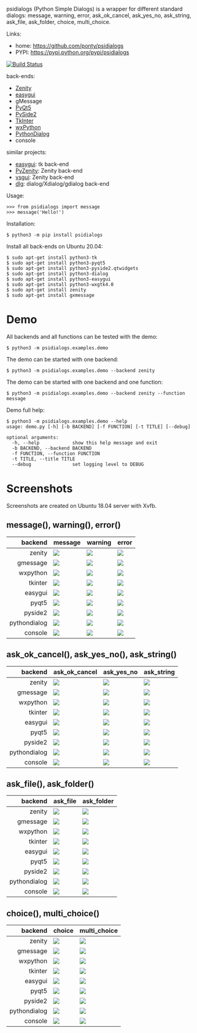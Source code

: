 psidialogs (Python Simple Dialogs) is a wrapper
for different standard dialogs: 
 message, warning, error, ask_ok_cancel, ask_yes_no, ask_string, 
 ask_file, ask_folder, choice, multi_choice.


Links:
 * home: https://github.com/ponty/psidialogs
 * PYPI: https://pypi.python.org/pypi/psidialogs

[![Build Status](https://travis-ci.org/ponty/psidialogs.svg?branch=master)](https://travis-ci.org/ponty/psidialogs)

back-ends:
 - [Zenity](https://en.wikipedia.org/wiki/Zenity)
 - [easygui](http://easygui.sourceforge.net/)
 - gMessage
 - [PyQt5](https://pypi.org/project/PyQt5/)
 - [PySide2](https://pypi.org/project/PySide2/)
 - [TkInter](https://docs.python.org/3/library/tkinter.html)
 - [wxPython](https://www.wxpython.org/)
 - [PythonDialog](https://pypi.org/project/pythondialog/)
 - console

similar projects:
* [easygui](http://easygui.sourceforge.net/): tk back-end
* [PyZenity](http://pypi.python.org/pypi/PyZenity): Zenity back-end
* [vsgui](http://pypi.python.org/pypi/vsgui): Zenity back-end
* [dlg](http://pypi.python.org/pypi/dlg): dialog/Xdialog/gdialog  back-end

Usage:
```pycon
>>> from psidialogs import message
>>> message('Hello!')
```


Installation:

```console
$ python3 -m pip install psidialogs
```

Install all back-ends on Ubuntu 20.04:

```console
$ sudo apt-get install python3-tk
$ sudo apt-get install python3-pyqt5
$ sudo apt-get install python3-pyside2.qtwidgets
$ sudo apt-get install python3-dialog
$ sudo apt-get install python3-easygui
$ sudo apt-get install python3-wxgtk4.0
$ sudo apt-get install zenity
$ sudo apt-get install gxmessage
```

# Demo

All backends and all functions can be tested with the demo:

```console
$ python3 -m psidialogs.examples.demo
```

The demo can be started with one backend:
```console
$ python3 -m psidialogs.examples.demo --backend zenity
```

The demo can be started with one backend and one function:
```console
$ python3 -m psidialogs.examples.demo --backend zenity --function message
```

<!-- embedme doc/gen/python3_-m_psidialogs.examples.demo_--help.txt -->
Demo full help:

```console
$ python3 -m psidialogs.examples.demo --help
usage: demo.py [-h] [-b BACKEND] [-f FUNCTION] [-t TITLE] [--debug]

optional arguments:
  -h, --help            show this help message and exit
  -b BACKEND, --backend BACKEND
  -f FUNCTION, --function FUNCTION
  -t TITLE, --title TITLE
  --debug               set logging level to DEBUG
```

# Screenshots

Screenshots are created on Ubuntu 18.04 server with Xvfb.

 ## message(), warning(), error() 

|      backend | message                                | warning                                | error                                |
| -----------: | -------------------------------------- | -------------------------------------- | ------------------------------------ |
|       zenity | ![](/doc/gen/zenity_message.png)       | ![](/doc/gen/zenity_warning.png)       | ![](/doc/gen/zenity_error.png)       |
|     gmessage | ![](/doc/gen/gmessage_message.png)     | ![](/doc/gen/gmessage_warning.png)     | ![](/doc/gen/gmessage_error.png)     |
|     wxpython | ![](/doc/gen/wxpython_message.png)     | ![](/doc/gen/wxpython_warning.png)     | ![](/doc/gen/wxpython_error.png)     |
|      tkinter | ![](/doc/gen/tkinter_message.png)      | ![](/doc/gen/tkinter_warning.png)      | ![](/doc/gen/tkinter_error.png)      |
|      easygui | ![](/doc/gen/easygui_message.png)      | ![](/doc/gen/easygui_warning.png)      | ![](/doc/gen/easygui_error.png)      |
|        pyqt5 | ![](/doc/gen/pyqt5_message.png)        | ![](/doc/gen/pyqt5_warning.png)        | ![](/doc/gen/pyqt5_error.png)        |
|      pyside2 | ![](/doc/gen/pyside2_message.png)      | ![](/doc/gen/pyside2_warning.png)      | ![](/doc/gen/pyside2_error.png)      |
| pythondialog | ![](/doc/gen/pythondialog_message.png) | ![](/doc/gen/pythondialog_warning.png) | ![](/doc/gen/pythondialog_error.png) |
|      console | ![](/doc/gen/console_message.png)      | ![](/doc/gen/console_warning.png)      | ![](/doc/gen/console_error.png)      |

## ask_ok_cancel(), ask_yes_no(), ask_string()

|      backend | ask_ok_cancel                                | ask_yes_no                                | ask_string                                |
| -----------: | -------------------------------------------- | ----------------------------------------- | ----------------------------------------- |
|       zenity | ![](/doc/gen/zenity_ask_ok_cancel.png)       | ![](/doc/gen/zenity_ask_yes_no.png)       | ![](/doc/gen/zenity_ask_string.png)       |
|     gmessage | ![](/doc/gen/gmessage_ask_ok_cancel.png)     | ![](/doc/gen/gmessage_ask_yes_no.png)     | ![](/doc/gen/gmessage_ask_string.png)     |
|     wxpython | ![](/doc/gen/wxpython_ask_ok_cancel.png)     | ![](/doc/gen/wxpython_ask_yes_no.png)     | ![](/doc/gen/wxpython_ask_string.png)     |
|      tkinter | ![](/doc/gen/tkinter_ask_ok_cancel.png)      | ![](/doc/gen/tkinter_ask_yes_no.png)      | ![](/doc/gen/tkinter_ask_string.png)      |
|      easygui | ![](/doc/gen/easygui_ask_ok_cancel.png)      | ![](/doc/gen/easygui_ask_yes_no.png)      | ![](/doc/gen/easygui_ask_string.png)      |
|        pyqt5 | ![](/doc/gen/pyqt5_ask_ok_cancel.png)        | ![](/doc/gen/pyqt5_ask_yes_no.png)        | ![](/doc/gen/pyqt5_ask_string.png)        |
|      pyside2 | ![](/doc/gen/pyside2_ask_ok_cancel.png)      | ![](/doc/gen/pyside2_ask_yes_no.png)      | ![](/doc/gen/pyside2_ask_string.png)      |
| pythondialog | ![](/doc/gen/pythondialog_ask_ok_cancel.png) | ![](/doc/gen/pythondialog_ask_yes_no.png) | ![](/doc/gen/pythondialog_ask_string.png) |
|      console | ![](/doc/gen/console_ask_ok_cancel.png)      | ![](/doc/gen/console_ask_yes_no.png)      | ![](/doc/gen/console_ask_string.png)      |

## ask_file(), ask_folder()

|      backend | ask_file                                | ask_folder                                | 
| -----------: | --------------------------------------- | ----------------------------------------- |
|       zenity | ![](/doc/gen/zenity_ask_file.png)       | ![](/doc/gen/zenity_ask_folder.png)       |
|     gmessage | ![](/doc/gen/gmessage_ask_file.png)     | ![](/doc/gen/gmessage_ask_folder.png)     |
|     wxpython | ![](/doc/gen/wxpython_ask_file.png)     | ![](/doc/gen/wxpython_ask_folder.png)     |
|      tkinter | ![](/doc/gen/tkinter_ask_file.png)      | ![](/doc/gen/tkinter_ask_folder.png)      |
|      easygui | ![](/doc/gen/easygui_ask_file.png)      | ![](/doc/gen/easygui_ask_folder.png)      |
|        pyqt5 | ![](/doc/gen/pyqt5_ask_file.png)        | ![](/doc/gen/pyqt5_ask_folder.png)        |
|      pyside2 | ![](/doc/gen/pyside2_ask_file.png)      | ![](/doc/gen/pyside2_ask_folder.png)      |
| pythondialog | ![](/doc/gen/pythondialog_ask_file.png) | ![](/doc/gen/pythondialog_ask_folder.png) |
|      console | ![](/doc/gen/console_ask_file.png)      | ![](/doc/gen/console_ask_folder.png)      |

## choice(), multi_choice()

|      backend | choice                                | multi_choice                                |
| -----------: | ------------------------------------- | ------------------------------------------- |
|       zenity | ![](/doc/gen/zenity_choice.png)       | ![](/doc/gen/zenity_multi_choice.png)       |
|     gmessage | ![](/doc/gen/gmessage_choice.png)     | ![](/doc/gen/gmessage_multi_choice.png)     |
|     wxpython | ![](/doc/gen/wxpython_choice.png)     | ![](/doc/gen/wxpython_multi_choice.png)     |
|      tkinter | ![](/doc/gen/tkinter_choice.png)      | ![](/doc/gen/tkinter_multi_choice.png)      |
|      easygui | ![](/doc/gen/easygui_choice.png)      | ![](/doc/gen/easygui_multi_choice.png)      |
|        pyqt5 | ![](/doc/gen/pyqt5_choice.png)        | ![](/doc/gen/pyqt5_multi_choice.png)        |
|      pyside2 | ![](/doc/gen/pyside2_choice.png)      | ![](/doc/gen/pyside2_multi_choice.png)      |
| pythondialog | ![](/doc/gen/pythondialog_choice.png) | ![](/doc/gen/pythondialog_multi_choice.png) |
|      console | ![](/doc/gen/console_choice.png)      | ![](/doc/gen/console_multi_choice.png)      |

